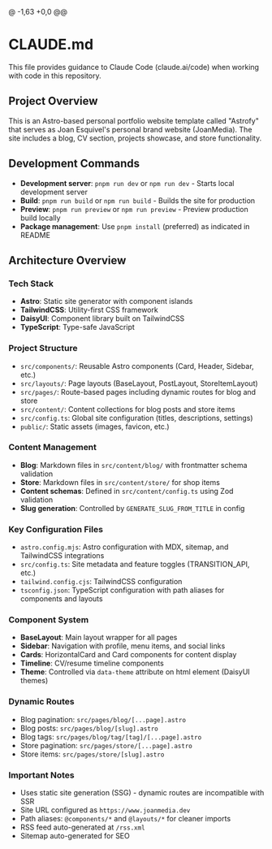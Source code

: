 @ -1,63 +0,0 @@
# CLAUDE.md

This file provides guidance to Claude Code (claude.ai/code) when working with code in this repository.

## Project Overview

This is an Astro-based personal portfolio website template called "Astrofy" that serves as Joan Esquivel's personal brand website (JoanMedia). The site includes a blog, CV section, projects showcase, and store functionality.

## Development Commands

- **Development server**: `pnpm run dev` or `npm run dev` - Starts local development server
- **Build**: `pnpm run build` or `npm run build` - Builds the site for production
- **Preview**: `pnpm run preview` or `npm run preview` - Preview production build locally
- **Package management**: Use `pnpm install` (preferred) as indicated in README

## Architecture Overview

### Tech Stack
- **Astro**: Static site generator with component islands
- **TailwindCSS**: Utility-first CSS framework
- **DaisyUI**: Component library built on TailwindCSS
- **TypeScript**: Type-safe JavaScript

### Project Structure
- `src/components/`: Reusable Astro components (Card, Header, Sidebar, etc.)
- `src/layouts/`: Page layouts (BaseLayout, PostLayout, StoreItemLayout)
- `src/pages/`: Route-based pages including dynamic routes for blog and store
- `src/content/`: Content collections for blog posts and store items
- `src/config.ts`: Global site configuration (titles, descriptions, settings)
- `public/`: Static assets (images, favicon, etc.)

### Content Management
- **Blog**: Markdown files in `src/content/blog/` with frontmatter schema validation
- **Store**: Markdown files in `src/content/store/` for shop items
- **Content schemas**: Defined in `src/content/config.ts` using Zod validation
- **Slug generation**: Controlled by `GENERATE_SLUG_FROM_TITLE` in config

### Key Configuration Files
- `astro.config.mjs`: Astro configuration with MDX, sitemap, and TailwindCSS integrations
- `src/config.ts`: Site metadata and feature toggles (TRANSITION_API, etc.)
- `tailwind.config.cjs`: TailwindCSS configuration
- `tsconfig.json`: TypeScript configuration with path aliases for components and layouts

### Component System
- **BaseLayout**: Main layout wrapper for all pages
- **Sidebar**: Navigation with profile, menu items, and social links
- **Cards**: HorizontalCard and Card components for content display
- **Timeline**: CV/resume timeline components
- **Theme**: Controlled via `data-theme` attribute on html element (DaisyUI themes)

### Dynamic Routes
- Blog pagination: `src/pages/blog/[...page].astro`
- Blog posts: `src/pages/blog/[slug].astro`
- Blog tags: `src/pages/blog/tag/[tag]/[...page].astro`
- Store pagination: `src/pages/store/[...page].astro`
- Store items: `src/pages/store/[slug].astro`

### Important Notes
- Uses static site generation (SSG) - dynamic routes are incompatible with SSR
- Site URL configured as `https://www.joanmedia.dev`
- Path aliases: `@components/*` and `@layouts/*` for cleaner imports
- RSS feed auto-generated at `/rss.xml`
- Sitemap auto-generated for SEO